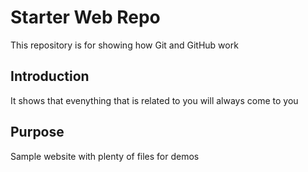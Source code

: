 # Starter Web Repo

This repository is for showing how Git and GitHub work

## Introduction
It shows that evenything that is related to you will always come to you

## Purpose

Sample website with plenty of files for demos